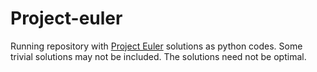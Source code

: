 # Project-euler
Running repository with [Project Euler](https://projecteuler.net/) solutions as python codes. 
Some trivial solutions may not be included.
The solutions need not be optimal.
